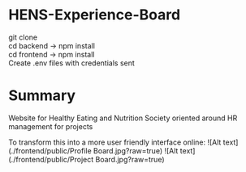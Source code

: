 # HENS-Experience-Board
git clone <br />
cd backend -> npm install <br />
cd frontend ->  npm install <br />
Create .env files with credentials sent

# Summary
Website for Healthy Eating and Nutrition Society oriented around HR management for projects

To transform this into a more user friendly interface online: 
![Alt text](./frontend/public/Profile Board.jpg?raw=true)
![Alt text](./frontend/public/Project Board.jpg?raw=true)
